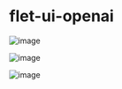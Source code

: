 # flet-ui-openai

![image](https://user-images.githubusercontent.com/38805177/231632102-8186e726-9c1c-486f-bdf8-bcbeb0593850.png)

![image](https://user-images.githubusercontent.com/38805177/231632205-bde696d2-507b-4d26-a4a8-2881f2cf74dc.png)

![image](https://user-images.githubusercontent.com/38805177/231632235-f62be707-0f7f-4574-afda-134560ca0ca4.png)
